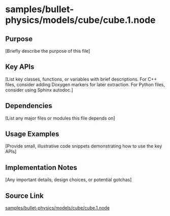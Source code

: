 # samples/bullet-physics/models/cube/cube.1.node

## Purpose
[Briefly describe the purpose of this file]

## Key APIs
[List key classes, functions, or variables with brief descriptions.
For C++ files, consider adding Doxygen markers for later extraction.
For Python files, consider using Sphinx autodoc.]

## Dependencies
[List any major files or modules this file depends on]

## Usage Examples
[Provide small, illustrative code snippets demonstrating how to use the key APIs]

## Implementation Notes
[Any important details, design choices, or potential gotchas]

## Source Link
[samples/bullet-physics/models/cube/cube.1.node](link_to_source_repository/samples/bullet-physics/models/cube/cube.1.node)
